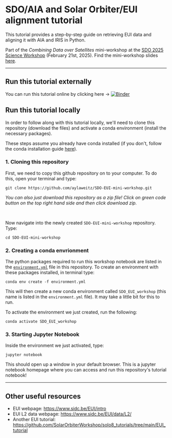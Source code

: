 # SDO/AIA and Solar Orbiter/EUI alignment tutorial

This tutorial provides a step-by-step guide on retrieving EUI data and aligning it with AIA and IRIS in Python.

Part of the *Combining Data over Satellites* mini-workshop at the [SDO 2025 Science Workshop](https://sdo2025.sdo-workshops.org/) (February 21st, 2025). Find the mini-workshop slides [here](https://docs.google.com/presentation/d/16YRudCeR8-oMJPafX4iwPBUkJN8nPI2nBMXbwG1ZJ5A/edit?usp=sharing).

---

## Run this tutorial externally
You can run this tutorial online by clicking here &#8594; [![Binder](https://mybinder.org/badge_logo.svg)](https://mybinder.org/v2/gh/aylaweitz/SDO-EUI-mini-workshop/HEAD)


## Run this tutorial locally

In order to follow along with this tutorial locally, we'll need to clone this repository (download the files) and activate a conda environment (install the necessary packages).

These steps assume you already have conda installed (if you don't, follow the conda installation guide [here](https://docs.conda.io/projects/conda/en/stable/user-guide/install/index.html#)).


### 1. Cloning this repository
First, we need to copy this github repository on to your computer. To do this, open your terminal and type:

```
git clone https://github.com/aylaweitz/SDO-EUI-mini-workshop.git
```
*You can also just download this repository as a zip file! Click on green code button on the top right hand side and then click download zip.*

<br>

Now navigate into the newly created `SDO-EUI-mini-workshop` repository. Type:
```
cd SDO-EUI-mini-workshop
```


### 2. Creating a conda envrionment
The python packages required to run this workshop notebook are listed in the [`environment.yml`](https://github.com/aylaweitz/SDO-EUI-mini-workshop/blob/main/environment.yml) file in this repository. To create an environment with these packages installed, in terminal type:
```
conda env create -f environment.yml
```
This will then create a new conda environment called `SDO_EUI_workshop` (this name is listed in the `environment.yml` file). It may take a little bit for this to run.


To activate the environment we just created, run the following:
```
conda activate SDO_EUI_workshop
```


### 3. Starting Jupyter Notebook
Inside the environment we just activated, type:
```
jupyter notebook
```
This should open up a window in your default browser. This is a jupyter notebook homepage where you can access and run this repository's tutorial notebook!

---

## Other useful resources
- EUI webpage: https://www.sidc.be/EUI/intro
- EUI L2 data webpage: https://www.sidc.be/EUI/data/L2/
- Another EUI tutorial: https://github.com/SolarOrbiterWorkshop/solo8_tutorials/tree/main/EUI_tutorial
